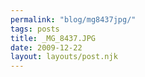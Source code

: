 ```yaml
---
permalink: "blog/mg8437jpg/"
tags: posts
title: _MG_8437.JPG
date: 2009-12-22
layout: layouts/post.njk
---
```



